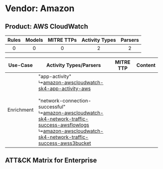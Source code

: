 Vendor: Amazon
==============
Product: AWS CloudWatch
-----------------------
| Rules | Models | MITRE TTPs | Activity Types | Parsers |
|:-----:|:------:|:----------:|:--------------:|:-------:|
|   0   |   0    |     0      |       2        |    2    |

|  Use-Case  | Activity Types/Parsers    | MITRE TTP | Content    |
|:----------:| ---- | --------- | ---- |
| Enrichment |  "app-activity"<br> ↳[amazon-awscloudwatch-sk4-app-activity-aws](Ps/pC_amazonawscloudwatchsk4appactivityaws.md)<br><br> "network-connection-successful"<br> ↳[amazon-awscloudwatch-sk4-network-traffic-success-awsflowlogs](Ps/pC_amazonawscloudwatchsk4networktrafficsuccessawsflowlogs.md)<br> ↳[amazon-awscloudwatch-sk4-network-traffic-success-awss3bucket](Ps/pC_amazonawscloudwatchsk4networktrafficsuccessawss3bucket.md)<br> |    | [](RM/r_m_amazon_aws_cloudwatch_Enrichment.md) |

ATT&CK Matrix for Enterprise
----------------------------

